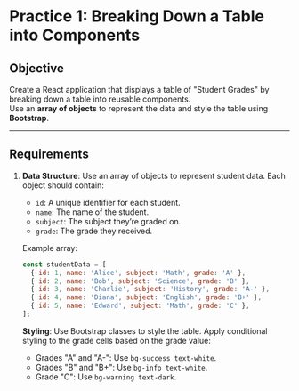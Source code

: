 # Practice 1: Breaking Down a Table into Components

## Objective

Create a React application that displays a table of "Student Grades" by breaking down a table into reusable components.  
Use an **array of objects** to represent the data and style the table using **Bootstrap**.

---

## Requirements

1. **Data Structure**: Use an array of objects to represent student data. Each object should contain:

   - `id`: A unique identifier for each student.
   - `name`: The name of the student.
   - `subject`: The subject they’re graded on.
   - `grade`: The grade they received.

   Example array:

   ```javascript
   const studentData = [
     { id: 1, name: 'Alice', subject: 'Math', grade: 'A' },
     { id: 2, name: 'Bob', subject: 'Science', grade: 'B' },
     { id: 3, name: 'Charlie', subject: 'History', grade: 'A-' },
     { id: 4, name: 'Diana', subject: 'English', grade: 'B+' },
     { id: 5, name: 'Edward', subject: 'Math', grade: 'C' },
   ];
   ```

   **Styling**: Use Bootstrap classes to style the table. Apply conditional styling to the grade cells based on the grade value:

   - Grades "A" and "A-": Use `bg-success text-white`.
   - Grades "B" and "B+": Use `bg-info text-white`.
   - Grade "C": Use `bg-warning text-dark`.
